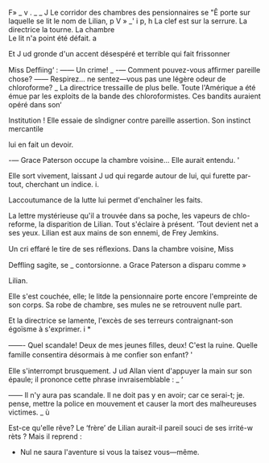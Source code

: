  

  

F» _ v . _ _ J
Le corridor des chambres des pensionnaires se  "Ê
porte sur laquelle se lit le nom de Lilian, p V »  _'   i p, h
La clef est sur la serrure. La directrice la tourne. La chambre  
Le lit n'a point été défait.        a

  

Et J ud gronde d'un accent désespéré et terrible qui fait frissonner  

Miss Defﬁing‘ :
—— Un crime! _
-— Comment pouvez-vous afﬁrmer pareille chose?
—— Respirez... ne sentez—vous pas une légère odeur de chloroforme? _
La directrice tressaille de plus belle. Toute l'Amérique a été émue par les
exploits de la bande des chloroformistes. Ces bandits auraient opéré dans son‘

Institution !
Elle essaie de sîndigner contre pareille assertion. Son instinct mercantile

lui en fait un devoir.

-— Grace Paterson occupe la chambre voisine... Elle aurait entendu. '

Elle sort vivement, laissant J ud qui regarde autour de lui, qui furette par-
tout, cherchant un indice. i.

Laccoutumance de la lutte lui permet d'enchaîner les faits.

La lettre mystérieuse qu'il a trouvée dans sa poche, les vapeurs de chlo-
reforme, la disparition de Lilian. Tout s'éclaire à présent. ‘Tout devient net
a ses yeux. Lilian est aux mains de son ennemi, de Frey Jemkins.

Un cri effaré le tire de ses réﬂexions. Dans la chambre voisine, Miss

Deffling sagite, se _ contorsionne. a Grace Paterson a disparu comme »

Lilian.

Elle s'est couchée, elle; le litde la pensionnaire porte encore l'empreinte de
son corps. Sa robe de chambre, ses mules ne se retrouvent nulle part.

Et la directrice se lamente, l'excès de ses terreurs contraignant-son
égoïsme à s'exprimer. i *

——- Quel scandale! Deux de mes jeunes ﬁlles, deux! C'est la ruine. Quelle
famille consentira désormais à me conﬁer son enfant? '

Elle s'interrompt brusquement. J ud Allan vient d'appuyer la main sur son
épaule; il prononce cette phrase invraisemblable : _ ‘

—— Il n'y aura pas scandale. Il ne doit pas y en avoir; car ce serai-t; je.
pense, mettre la police en mouvement et causer la mort des malheureuses
victimes. _ ù

Est-ce qu'elle rêve? Le ‘frère’ de Lilian aurait-il pareil souci de ses irrité-w
rèts ? Mais il reprend :

- Nul ne saura l'aventure si vous la taisez vous—même.

 

  

 

